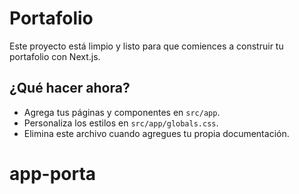 # Portafolio

Este proyecto está limpio y listo para que comiences a construir tu portafolio con Next.js.

## ¿Qué hacer ahora?

- Agrega tus páginas y componentes en `src/app`.
- Personaliza los estilos en `src/app/globals.css`.
- Elimina este archivo cuando agregues tu propia documentación.
# app-porta
